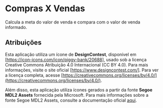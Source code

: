 # Compras X Vendas
Calcula a meta do valor de venda e compara com o valor de venda informado.

## Atribuições

Esta aplicação utiliza um ícone de **DesignContest**, disponível em [https://icon-icons.com/icon/piggy-bank/20688], usado sob a licença Creative Commons Atribuição 4.0 Internacional (CC BY 4.0). Para mais informações, visite o site oficial [https://www.designcontest.com/]. Para ver a licença completa, acesse [https://creativecommons.org/licenses/by/4.0/](https://creativecommons.org/licenses/by/4.0/).

Além disso, esta aplicação utiliza ícones gerados a partir da fonte **Segoe MDL2 Assets** fornecida pela Microsoft. Para mais informações sobre a fonte Segoe MDL2 Assets, consulte a documentação oficial [aqui](https://learn.microsoft.com/pt-br/windows/apps/design/style/segoe-ui-symbol-font).